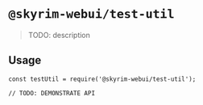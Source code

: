# `@skyrim-webui/test-util`

> TODO: description

## Usage

```
const testUtil = require('@skyrim-webui/test-util');

// TODO: DEMONSTRATE API
```
